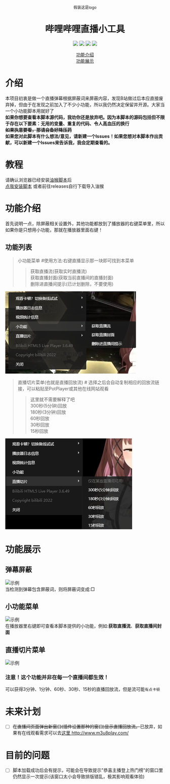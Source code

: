 <p style="font-size:12px" align="center">假装这是logo</p>
<h1 align="center" dir="auto">哔哩哔哩直播小工具</h1>
<p align="center" dir="auto">
  <a><img src="https://img.shields.io/github/stars/isma123HH/bilibili_live-assistant.svg"></img></a> 
  <img src="https://img.shields.io/github/forks/isma123HH/bilibili_live-assistant.svg"></img> 
  <img src="https://img.shields.io/github/issues/isma123HH/bilibili_live-assistant.svg"></img> 
  <img src="https://img.shields.io/github/license/isma123HH/bilibili_live-assistant.svg"></img>
</p>
<p align="center" dir="auto">
  <a href="#功能介绍">功能介绍</a>
  <br>
  <a href="#功能展示">功能展示</a>
</p>

# 介绍
本项目初衷是做一个直播弹幕根据屏蔽词来屏蔽内容，发现B站做过后本应直接废弃掉，但由于在发现之前加入了不少小功能，所以我仍然决定保留并开源。大家当一个小功能脚本用就好了<br>
<b>如果你想要查看本脚本源代码，我劝你还是放弃吧。因为本脚本的源码包括但不限于存在以下要素：无用的变量、重复的代码、令人高血压的换行</b><br>
<del><b>如果执意要看，那请自备好降压药</b></del><br>
<b>如果您对此脚本有什么想法/意见，请新建一个Issues！如果您想对本脚本作出贡献，可以新建一个Issues来告诉我，我会定期查看的。</b>
# 教程
请确认浏览器已经安装<a href="https://www.tampermonkey.net/">油猴脚本</a>后<br>
<a href="https://github.com/isma123HH/bilibili_live-assistant/raw/main/build/bili_live_assistant.user.js">点我安装脚本</a> 或者前往releases自行下载导入油猴
# 功能介绍
首先说明一点，除屏蔽相关设置外，其他功能都放到了播放器的右键菜单里，所以如果你是只想用小功能，那就在播放器里面右键！
<br>
## 功能列表
>小功能菜单 #使用方法:右键直播显示那一块即可找到本菜单
>>获取直播流(获取实时直播流)<br>
>>获取直播封面(获取当前直播间的直播封面)<br>
>>删除进直播间提示(已计划删除，不要使用)<br>
<img src="assets/QQ截图20220518233134.png" />

>直播切片菜单(也就是直播回放流) # 选择之后会自动复制相应的回放流链接，可以粘贴至PotPlayer或其他在线网站观看
>>这里就不需要解释了吧<br>
>>300秒(5分钟)回放<br>
>>180秒(3分钟)回放<br>
>>60秒回放<br>
>>30秒回放<br>
>>15秒回放<br>
<img src="assets/QQ截图20220518233312.png" />

# 功能展示
## 弹幕屏蔽
<img src="assets/Desktop 2022.05.18 - 21.41.02.05.gif" alt="示例" /><br>
当检测到弹幕包含屏蔽词，则将屏蔽词变成:□
## 小功能菜单
<img src="assets/Desktop 2022.05.18 - 21.41.02.05_1.gif" alt="示例" /><br>
在播放器里右键即可查看本脚本提供的小功能，例如:<b>获取直播流</b>、<b>获取直播间封面</b>
<br>
## 直播切片菜单
<img src="assets/Desktop 2022.05.18 - 21.41.02.05_2.gif" alt="示例" /><br>
### 注意！这个功能并非在每一个直播间都生效！
可以获得3分钟、1分钟、60秒、30秒、15秒的直播回放流，但是流可能`有点卡顿`

# 未来计划
- [ ] <del>在直播间页面弹出新窗口(插件设置那种的窗口)显示直播回放流。</del>已放弃，如果有在线观看需求可以去<a href="http://www.m3u8play.com/">这里 </a>http://www.m3u8play.com/

# 目前的问题
- [ ] 脚本加载成功后会有提示，可能会在导致提示"恭喜主播登上热门榜"的窗口里仍然显示一次提示(该窗口太小会导致排版错乱，极其影响观看体验)
